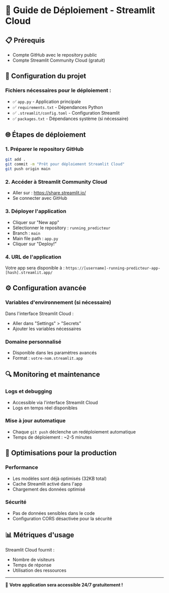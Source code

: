 # 🚀 Guide de Déploiement - Streamlit Cloud

## 📋 Prérequis
- Compte GitHub avec le repository public
- Compte Streamlit Community Cloud (gratuit)

## 🔧 Configuration du projet

### Fichiers nécessaires pour le déploiement :
- ✅ `app.py` - Application principale
- ✅ `requirements.txt` - Dépendances Python
- ✅ `.streamlit/config.toml` - Configuration Streamlit
- ✅ `packages.txt` - Dépendances système (si nécessaire)

## 🌐 Étapes de déploiement

### 1. Préparer le repository GitHub
```bash
git add .
git commit -m "Prêt pour déploiement Streamlit Cloud"
git push origin main
```

### 2. Accéder à Streamlit Community Cloud
- Aller sur : https://share.streamlit.io/
- Se connecter avec GitHub

### 3. Déployer l'application
- Cliquer sur "New app"
- Sélectionner le repository : `running_predicteur`
- Branch : `main`
- Main file path : `app.py`
- Cliquer sur "Deploy!"

### 4. URL de l'application
Votre app sera disponible à :
`https://[username]-running-predicteur-app-[hash].streamlit.app/`

## ⚙️ Configuration avancée

### Variables d'environnement (si nécessaire)
Dans l'interface Streamlit Cloud :
- Aller dans "Settings" > "Secrets"
- Ajouter les variables nécessaires

### Domaine personnalisé
- Disponible dans les paramètres avancés
- Format : `votre-nom.streamlit.app`

## 🔍 Monitoring et maintenance

### Logs et debugging
- Accessible via l'interface Streamlit Cloud
- Logs en temps réel disponibles

### Mise à jour automatique
- Chaque `git push` déclenche un redéploiement automatique
- Temps de déploiement : ~2-5 minutes

## 🎯 Optimisations pour la production

### Performance
- Les modèles sont déjà optimisés (32KB total)
- Cache Streamlit activé dans l'app
- Chargement des données optimisé

### Sécurité
- Pas de données sensibles dans le code
- Configuration CORS désactivée pour la sécurité

## 📊 Métriques d'usage
Streamlit Cloud fournit :
- Nombre de visiteurs
- Temps de réponse
- Utilisation des ressources

---

🎉 **Votre application sera accessible 24/7 gratuitement !** 